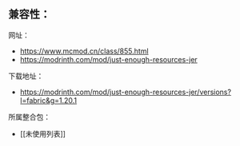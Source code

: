 兼容性：
- 

网址：
- https://www.mcmod.cn/class/855.html
- https://modrinth.com/mod/just-enough-resources-jer

下载地址：
- https://modrinth.com/mod/just-enough-resources-jer/versions?l=fabric&g=1.20.1

所属整合包：
- [[未使用列表]]